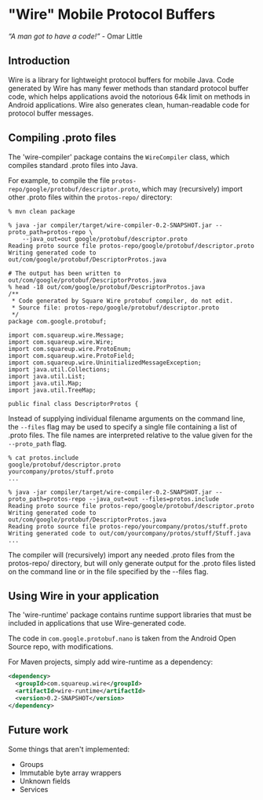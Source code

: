 "Wire" Mobile Protocol Buffers
==============================

*“A man got to have a code!”* - Omar Little


Introduction
------------

Wire is a library for lightweight protocol buffers for mobile Java. Code generated by Wire has many
fewer methods than standard protocol buffer code, which helps applications avoid the notorious 64k
limit on methods in Android applications. Wire also generates clean, human-readable code for
protocol buffer messages.


Compiling .proto files
----------------------

The 'wire-compiler' package contains the `WireCompiler` class, which compiles standard .proto files
into Java.

For example, to compile the file `protos-repo/google/protobuf/descriptor.proto`, which may
(recursively) import other .proto files within the `protos-repo/` directory:

    % mvn clean package

    % java -jar compiler/target/wire-compiler-0.2-SNAPSHOT.jar --proto_path=protos-repo \
        --java_out=out google/protobuf/descriptor.proto
    Reading proto source file protos-repo/google/protobuf/descriptor.proto
    Writing generated code to out/com/google/protobuf/DescriptorProtos.java

    # The output has been written to out/com/google/protobuf/DescriptorProtos.java
    % head -18 out/com/google/protobuf/DescriptorProtos.java
    /**
     * Code generated by Square Wire protobuf compiler, do not edit.
     * Source file: protos-repo/google/protobuf/descriptor.proto
     */
    package com.google.protobuf;

    import com.squareup.wire.Message;
    import com.squareup.wire.Wire;
    import com.squareup.wire.ProtoEnum;
    import com.squareup.wire.ProtoField;
    import com.squareup.wire.UninitializedMessageException;
    import java.util.Collections;
    import java.util.List;
    import java.util.Map;
    import java.util.TreeMap;

    public final class DescriptorProtos {

Instead of supplying individual filename arguments on the command line, the `--files` flag may be
used to specify a single file containing a list of .proto files. The file names are interpreted
relative to the value given for the `--proto_path` flag.

    % cat protos.include
    google/protobuf/descriptor.proto
    yourcompany/protos/stuff.proto
    ...

    % java -jar compiler/target/wire-compiler-0.2-SNAPSHOT.jar --proto_path=protos-repo --java_out=out --files=protos.include
    Reading proto source file protos-repo/google/protobuf/descriptor.proto
    Writing generated code to out/com/google/protobuf/DescriptorProtos.java
    Reading proto source file protos-repo/yourcompany/protos/stuff.proto
    Writing generated code to out/com/yourcompany/protos/stuff/Stuff.java
    ...

The compiler will (recursively) import any needed .proto files from the protos-repo/ directory, but
will only generate output for the .proto files listed on the command line or in the file specified
by the --files flag.

Using Wire in your application
------------------------------

The 'wire-runtime' package contains runtime support libraries that must be included in applications
that use Wire-generated code.

The code in `com.google.protobuf.nano` is taken from the Android Open Source repo, with
modifications.

For Maven projects, simply add wire-runtime as a dependency:

```xml
<dependency>
  <groupId>com.squareup.wire</groupId>
  <artifactId>wire-runtime</artifactId>
  <version>0.2-SNAPSHOT</version>
</dependency>
```


Future work
-----------

Some things that aren't implemented:

 * Groups
 * Immutable byte array wrappers
 * Unknown fields
 * Services
